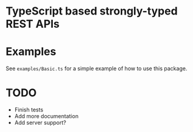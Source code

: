 
# TypeScript based strongly-typed REST APIs

# Examples

See `examples/Basic.ts` for a simple example of how to use this package.

# TODO

- Finish tests
- Add more documentation
- Add server support?
